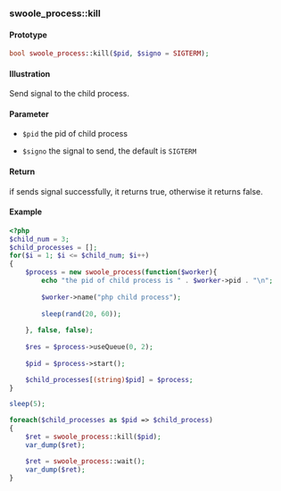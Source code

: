 ### swoole_process::kill

#### Prototype

```php
bool swoole_process::kill($pid, $signo = SIGTERM);
```

#### Illustration

Send signal to the child process.

#### Parameter

- `$pid` the pid of child process

- `$signo` the signal to send, the default is `SIGTERM`

#### Return

if sends signal successfully, it returns true, otherwise it returns false.

#### Example
```php
<?php
$child_num = 3;
$child_processes = [];
for($i = 1; $i <= $child_num; $i++)
{
    $process = new swoole_process(function($worker){
        echo "the pid of child process is " . $worker->pid . "\n";
        
        $worker->name("php child process");
        
        sleep(rand(20, 60));
        
    }, false, false);
    
    $res = $process->useQueue(0, 2);
    
    $pid = $process->start();

    $child_processes[(string)$pid] = $process;
}

sleep(5);

foreach($child_processes as $pid => $child_process)
{
    $ret = swoole_process::kill($pid);
    var_dump($ret);

    $ret = swoole_process::wait();
    var_dump($ret);
}
```
